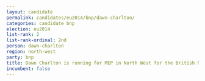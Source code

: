 ```yaml
---
layout: candidate
permalink: candidates/eu2014/bnp/dawn-charlton/
categories: candidate bnp
election: eu2014
list-rank: 2
list-rank-ordinal: 2nd
person: dawn-charlton
region: north-west
party: bnp
title: Dawn Charlton is running for MEP in North West for the British National Party
incumbent: false
---
```

